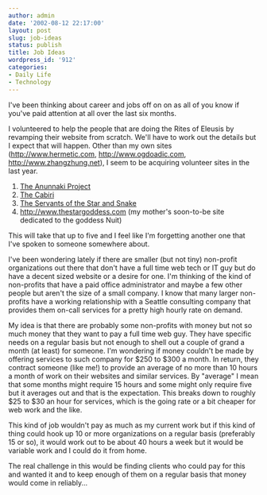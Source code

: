 ```yaml
---
author: admin
date: '2002-08-12 22:17:00'
layout: post
slug: job-ideas
status: publish
title: Job Ideas
wordpress_id: '912'
categories:
- Daily Life
- Technology
---
```

I've been thinking about career and jobs off on on as all of you know if you've paid attention at all over the last six months.

I volunteered to help the people that are doing the Rites of Eleusis by revamping their website from scratch. We'll have to work out the details but I expect that will happen. Other than my own sites (<a href="http://www.hermetic.com">http://www.hermetic.com</a>, <a href="http://www.ogdoadic.com">http://www.ogdoadic.com</a>, <a href="http://www.zhangzhung.net">http://www.zhangzhung.net</a>), I seem to be acquiring volunteer sites in the last year.
<ol>
	<li><a href="http://www.anunnaki.org">The Anunnaki Project</a></li>
	<li><a href="http://www.cabiri.org">The Cabiri</a></li>
	<li><a href="http://www.sotss.org">The Servants of the Star and Snake</a></li>
	<li><a href="http://www.thestargoddess.com">http://www.thestargoddess.com</a> (my mother's soon-to-be site dedicated to the goddess Nuit)</li>
</ol>
This will take that up to five and I feel like I'm forgetting another one that I've spoken to someone somewhere about.

I've been wondering lately if there are smaller (but not tiny) non-profit organizations out there that don't have a full time web tech or IT guy but do have a decent sized website or a desire for one. I'm thinking of the kind of non-profits that have a paid office administrator and maybe a few other people but aren't the size of a small company. I know that many larger non-profits have a working relationship with a Seattle consulting company that provides them on-call services for a pretty high hourly rate on demand.

My idea is that there are probably some non-profits with money but not so much money that they want to pay a full time web guy. They have specific needs on a regular basis but not enough to shell out a couple of grand a month (at least) for someone. I'm wondering if money couldn't be made by offering services to such company for $250 to $300 a month. In return, they contract someone (like me!) to provide an average of no more than 10 hours a month of work on their websites and similar services. By "average" I mean that some months might require 15 hours and some might only require five but it averages out and that is the expectation. This breaks down to roughly $25 to $30 an hour for services, which is the going rate or a bit cheaper for web work and the like.

This kind of job wouldn't pay as much as my current work but if this kind of thing could hook up 10 or more organizations on a regular basis (preferably 15 or so), it would work out to be about 40 hours a week but it would be variable work and I could do it from home.

The real challenge in this would be finding clients who could pay for this and wanted it and to keep enough of them on a regular basis that money would come in reliably...
